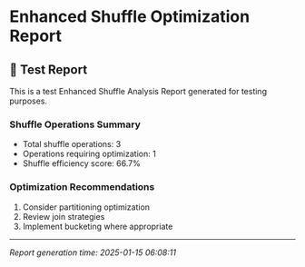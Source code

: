# Enhanced Shuffle Optimization Report

## 🔧 Test Report

This is a test Enhanced Shuffle Analysis Report generated for testing purposes.

### Shuffle Operations Summary

- Total shuffle operations: 3
- Operations requiring optimization: 1
- Shuffle efficiency score: 66.7%

### Optimization Recommendations

1. Consider partitioning optimization
2. Review join strategies
3. Implement bucketing where appropriate

---
*Report generation time: 2025-01-15 06:08:11*

